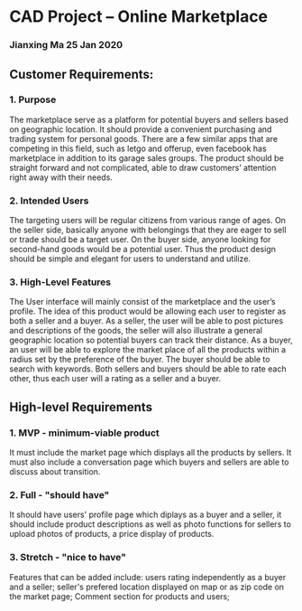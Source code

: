 # CAD Project – Online Marketplace
### Jianxing Ma     25 Jan 2020

## Customer Requirements:

### 1. Purpose

The marketplace serve as a platform for potential buyers and sellers based on geographic location. It should provide a convenient purchasing and trading system for personal goods. There are a few similar apps that are competing in this field, such as letgo and offerup, even facebook has marketplace in addition to its garage sales groups. The product should be straight forward and not complicated, able to draw customers’ attention right away with their needs.


### 2. Intended Users
 
The targeting users will be regular citizens from various range of ages. On the seller side, basically anyone with belongings that they are eager to sell or trade should be a target user. On the buyer side, anyone looking for second-hand goods would be a potential user. Thus the product design should be simple and elegant for users to understand and utilize.

### 3. High-Level Features

The User interface will mainly consist of the marketplace and the user’s profile.
The idea of this product would be allowing each user to register as both a seller and a buyer. 
As a seller, the user will be able to post pictures and descriptions of the goods, the seller will also illustrate a general geographic location so potential buyers can track their distance. 
As a buyer, an user will be able to explore the market place of all the products within a radius set by the preference of the buyer. The buyer should be able to search with keywords.
Both sellers and buyers should be able to rate each other, thus each user will a rating as a seller and a buyer.


## High-level Requirements

### 1. MVP - minimum-viable product

It must include the market page which displays all the products by sellers. It must also include a conversation page which buyers and sellers are able to discuss about transition.

### 2. Full - "should have"

It should have users' profile page which diplays as a buyer and a seller, it should include product descriptions as well as photo functions for sellers to upload photos of products, a price display of products.

### 3. Stretch - "nice to have"

Features that can be added include: users rating independently as a buyer and a seller; seller's prefered location displayed on map or as zip code on the market page; Comment section for products and users; 


